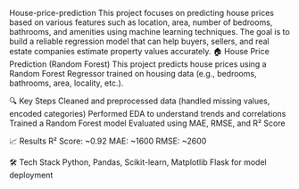 House-price-prediction
This project focuses on predicting house prices based on various features such as location, area, number of bedrooms, bathrooms, and amenities using machine learning techniques. The goal is to build a reliable regression model that can help buyers, sellers, and real estate companies estimate property values accurately.
🏠 House Price Prediction (Random Forest)
This project predicts house prices using a Random Forest Regressor trained on housing data (e.g., bedrooms, bathrooms, area, locality, etc.).

🔍 Key Steps
Cleaned and preprocessed data (handled missing values, encoded categories)
Performed EDA to understand trends and correlations
Trained a Random Forest model
Evaluated using MAE, RMSE, and R² Score

📈 Results
R² Score: ~0.92
MAE: ~1600
RMSE: ~2600

🛠️ Tech Stack
Python, Pandas, Scikit-learn, Matplotlib
Flask for model deployment
